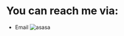 # You can reach me via:
* Email ![asasa](https://www.google.com/search?q=gmail+logo&rlz=1C1JZAP_enPL907PL907&sxsrf=APq-WBtLojz0boDzicZ5NZSkhO7kRT65lA:1648832562904&source=lnms&tbm=isch&sa=X&ved=2ahUKEwiuztL5q_P2AhWCuosKHagxBwQQ_AUoAXoECAEQAw&biw=1536&bih=722&dpr=1.25#imgrc=NL3t-v8onkK5LM.png)
